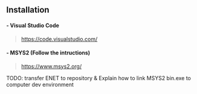 ## Installation

#### - Visual Studio Code
> https://code.visualstudio.com/
#### - MSYS2 (Follow the intructions)
> https://www.msys2.org/

TODO: transfer ENET to repository & Explain how to link MSYS2 bin.exe to computer dev environment
